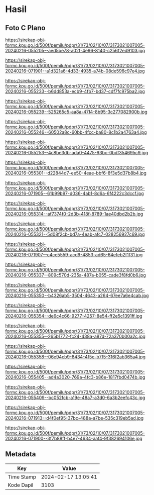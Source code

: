 # Hasil

## Foto C Plano

https://sirekap-obj-formc.kpu.go.id/500f/pemilu/pdpr/31/73/02/10/07/3173021007005-20240216-055205--aed5be78-a02f-4e96-8140-c256f2ed9103.jpg

https://sirekap-obj-formc.kpu.go.id/500f/pemilu/pdpr/31/73/02/10/07/3173021007005-20240216-071901--a1d321a6-4d33-4935-a74b-08de596c97e4.jpg

https://sirekap-obj-formc.kpu.go.id/500f/pemilu/pdpr/31/73/02/10/07/3173021007005-20240216-055233--b6dd853a-ecb9-4fb7-bd37-cdf7fc975ba2.jpg

https://sirekap-obj-formc.kpu.go.id/500f/pemilu/pdpr/31/73/02/10/07/3173021007005-20240216-055239--525265c5-aa8a-47f4-8b95-3c277082900b.jpg

https://sirekap-obj-formc.kpu.go.id/500f/pemilu/pdpr/31/73/02/10/07/3173021007005-20240216-055246--60502a8c-60bb-4fcc-ba80-8c1b2a4763a4.jpg

https://sirekap-obj-formc.kpu.go.id/500f/pemilu/pdpr/31/73/02/10/07/3173021007005-20240216-055253--4c8be3db-ada0-4475-93bc-0bdf354695c9.jpg

https://sirekap-obj-formc.kpu.go.id/500f/pemilu/pdpr/31/73/02/10/07/3173021007005-20240216-055301--d22844d7-ee50-4eae-bbf6-8f3e5d37b8b4.jpg

https://sirekap-obj-formc.kpu.go.id/500f/pemilu/pdpr/31/73/02/10/07/3173021007005-20240216-071905--61b99b97-d036-4ab1-8d6a-6f4222c3dccf.jpg

https://sirekap-obj-formc.kpu.go.id/500f/pemilu/pdpr/31/73/02/10/07/3173021007005-20240216-055314--af7374f0-2d3b-418f-8789-1ae40dbd2b2b.jpg

https://sirekap-obj-formc.kpu.go.id/500f/pemilu/pdpr/31/73/02/10/07/3173021007005-20240216-055321--5d08f2cb-bd7a-4eab-afc7-028256927c69.jpg

https://sirekap-obj-formc.kpu.go.id/500f/pemilu/pdpr/31/73/02/10/07/3173021007005-20240216-071907--c4ce5559-acd9-4853-ad65-64efeb2f1f31.jpg

https://sirekap-obj-formc.kpu.go.id/500f/pemilu/pdpr/31/73/02/10/07/3173021007005-20240216-055337--809c570d-235a-487a-b055-cade3f8fd0b6.jpg

https://sirekap-obj-formc.kpu.go.id/500f/pemilu/pdpr/31/73/02/10/07/3173021007005-20240216-055350--b4326ab5-3504-4643-a264-67ee7a6e4cab.jpg

https://sirekap-obj-formc.kpu.go.id/500f/pemilu/pdpr/31/73/02/10/07/3173021007005-20240216-055354--de6c4c66-9277-4257-8e54-ff2e5c1391ff.jpg

https://sirekap-obj-formc.kpu.go.id/500f/pemilu/pdpr/31/73/02/10/07/3173021007005-20240216-055355--265b1772-fc24-438a-a87d-72a370b00a2c.jpg

https://sirekap-obj-formc.kpu.go.id/500f/pemilu/pdpr/31/73/02/10/07/3173021007005-20240216-055358--06e94cb9-8434-4f5e-b7f5-316f2ab365a4.jpg

https://sirekap-obj-formc.kpu.go.id/500f/pemilu/pdpr/31/73/02/10/07/3173021007005-20240216-055405--ad4a3020-769a-4fc3-b86e-1817fbd0474b.jpg

https://sirekap-obj-formc.kpu.go.id/500f/pemilu/pdpr/31/73/02/10/07/3173021007005-20240216-055409--bc052fcb-a19e-48a7-a3d0-6a3b2eefc43c.jpg

https://sirekap-obj-formc.kpu.go.id/500f/pemilu/pdpr/31/73/02/10/07/3173021007005-20240216-071913--d4f0ef95-37bc-488a-a7be-535c319eb5ad.jpg

https://sirekap-obj-formc.kpu.go.id/500f/pemilu/pdpr/31/73/02/10/07/3173021007005-20240216-071900--3f7b88ff-b4e7-4634-aaf4-9f382694106e.jpg


## Metadata

| Key        | Value               |
| ---------- | ------------------- |
| Time Stamp | 2024-02-17 13:05:41 |
| Kode Dapil | 3103                |



